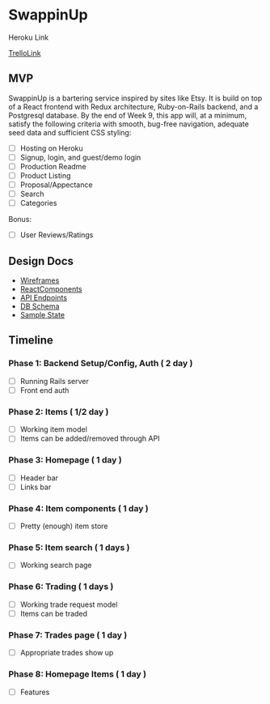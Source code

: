 # SwappinUp

Heroku Link

[TrelloLink][Trello]


[Trello]: https://trello.com/b/sUrNOlhv/swappingup

## MVP

SwappinUp is a bartering service inspired by sites like Etsy. It is build on top of a React frontend with Redux architecture, Ruby-on-Rails backend, and a Postgresql database. By the end of Week 9, this app will, at a minimum, satisfy the following criteria with smooth, bug-free navigation, adequate seed data and sufficient CSS styling:
- [ ] Hosting on Heroku
- [ ] Signup, login, and guest/demo login
- [ ] Production Readme
- [ ] Product Listing
- [ ] Proposal/Appectance
- [ ] Search
- [ ] Categories

Bonus:
- [ ] User Reviews/Ratings

## Design Docs

- [Wireframes][wireframes]
- [ReactComponents][components]
- [API Endpoints][api]
- [DB Schema][schema]
- [Sample State][state]

[wireframes]: docs/wireframes
[components]: docs/component-hierarchy.md
[api]: docs/api-endpoints.md
[schema]: docs/schema.md
[state]: docs/sample-state.md

## Timeline

### Phase 1: Backend Setup/Config, Auth ( 2 day )
- [ ] Running Rails server
- [ ] Front end auth

### Phase 2: Items ( 1/2 day )
- [ ] Working item model
- [ ] Items can be added/removed through API

### Phase 3: Homepage ( 1 day )
- [ ] Header bar
- [ ] Links bar

### Phase 4: Item components ( 1 day )
- [ ] Pretty (enough) item store

### Phase 5: Item search ( 1 days )
- [ ] Working search page

### Phase 6: Trading ( 1 days )
- [ ] Working trade request model
- [ ] Items can be traded

### Phase 7: Trades page ( 1 day )
- [ ] Appropriate trades show up

### Phase 8: Homepage Items ( 1 day )
- [ ] Features

